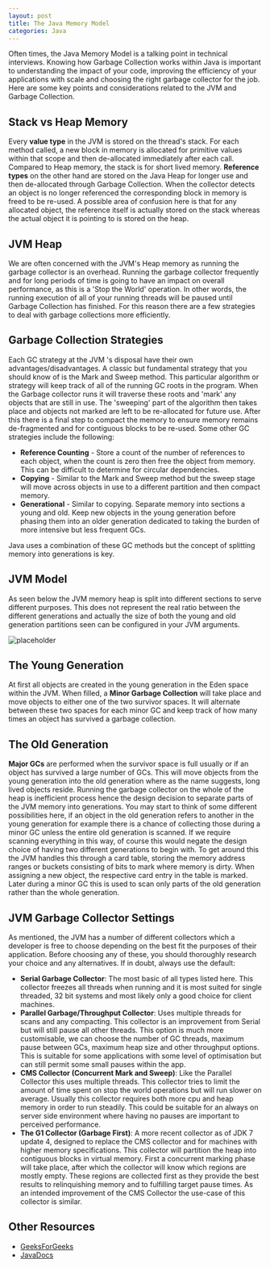 ```yaml
---
layout: post
title: The Java Memory Model
categories: Java
---
```


Often times, the Java Memory Model is a talking point in technical interviews. Knowing how Garbage Collection works within Java is important to understanding the impact of your code, improving the efficiency of your applications with scale and choosing the right garbage collector for the job. Here are some key points and considerations related to the JVM and Garbage Collection.

## Stack vs Heap Memory

Every <b>value type</b> in the JVM is stored on the thread's stack. For each method called, a new block in memory is allocated for primitive values within that scope and then de-allocated immediately after each call. Compared to Heap memory, the stack is for short lived memory. <b>Reference types</b> on the other hand are stored on the Java Heap for longer use and then de-allocated through Garbage Collection. When the collector detects an object is no longer referenced the corresponding block in memory is freed to be re-used. A possible area of confusion here is that for any allocated object, the reference itself is actually stored on the stack whereas the actual object it is pointing to is stored on the heap.

## JVM Heap

We are often concerned with the JVM's Heap memory as running the garbage collector is an overhead. Running the garbage collector frequently and for long periods of time is going to have an impact on overall performance, as this is a 'Stop the World' operation. In other words, the running execution of all of your running threads will be paused until Garbage Collection has finished. For this reason there are a few strategies to deal with garbage collections more efficiently.

## Garbage Collection Strategies

Each GC strategy at the JVM 's disposal have their own advantages/disadvantages. A classic but fundamental strategy that you should know of is the Mark and Sweep method. This particular algorithm or strategy will keep track of all of the running GC roots in the program. When the Garbage collector runs it will traverse these roots and 'mark' any objects that are still in use. The 'sweeping' part of the algorithm then takes place and objects not marked are left to be re-allocated for future use. After this there is a final step to compact the memory to ensure memory remains de-fragmented and for contiguous blocks to be re-used. Some other GC strategies include the following:
<ul>
<li><b>Reference Counting</b> - Store a count of the number of references to each object, when the count is zero then free the object from memory. This can be difficult to determine for circular dependencies. </li>
<li><b>Copying</b> - Similar to the Mark and Sweep method but the sweep stage will move across objects in use to a different partition and then compact memory. </li>
<li><b>Generational</b> - Similar to copying. Separate memory into sections a young and old. Keep new objects in the young generation before phasing them into an older generation dedicated to taking the burden of more intensive but less frequent GCs.</li>
</ul>

Java uses a combination of these GC methods but the concept of splitting memory into generations is key.

## JVM Model

As seen below the JVM memory heap is split into different sections to serve different purposes. This does not represent the real ratio between the different generations and actually the size of both the young and old generation partitions seen can be configured in your JVM arguments. 

![placeholder]({{site.baseurl}}/images/java_memory_model/java_memory_model.png "JVM Memory Model")

## The Young Generation

At first all objects are created in the young generation in the Eden space within the JVM. When filled, a <b>Minor Garbage Collection</b> will take place and move objects to either one of the two survivor spaces. It will alternate between these two spaces for each minor GC and keep track of how many times an object has survived a garbage collection.

## The Old Generation

<b>Major GCs</b> are performed when the survivor space is full usually or if an object has survived a large number of GCs. This will move objects from the young generation into the old generation where as the name suggests, long lived objects reside. Running the garbage collector on the whole of the heap is inefficient process hence the design decision to separate parts of the JVM memory into generations. You may start to think of some different possibilities here, if an object in the old generation refers to another in the young generation for example there is a chance of collecting those during a minor GC unless the entire old generation is scanned. If we require scanning everything in this way, of course this would negate the design choice of having two different generations to begin with. To get around this the JVM handles this through a card table, storing the memory address ranges or buckets consisting of bits to mark where memory is dirty. When assigning a new object, the respective card entry in the table is marked. Later during a minor GC this is used to scan only parts of the old generation rather than the whole generation.

## JVM Garbage Collector Settings

As mentioned, the JVM has a number of different collectors which a developer is free to choose depending on the best fit the purposes of their application. Before choosing any of these, you should thoroughly research your choice and any alternatives. If in doubt, always use the default:

<ul>
<li>
<b>Serial Garbage Collector</b>: The most basic of all types listed here. This collector freezes all threads when running and it is most suited for single threaded, 32 bit systems and most likely only a good choice for client machines.
</li>
<li>
<b>Parallel Garbage/Throughput Collector</b>: Uses multiple threads for scans and any compacting. This collector is an improvement from Serial but will still pause all other threads. This option is much more customisable, we can choose the number of GC threads, maximum pause between GCs, maximum heap size and other throughput options. This is suitable for some applications with some level of optimisation but can still permit some small pauses within the app.
</li>
<li><b>CMS Collector (Concurrent Mark and Sweep)</b>: Like the Parallel Collector this uses multiple threads. This collector tries to limit the amount of time spent on stop the world operations but will run slower on average. Usually this collector requires both more cpu and heap memory in order to run steadily. This could be suitable for an always on server side environment where having no pauses are important to perceived performance.
</li>
<li><b>The G1 Collector (Garbage First)</b>: A more recent collector as of JDK 7 update 4, designed to replace the CMS collector and for machines with higher memory specifications. This collector will partition the heap into contiguous blocks in virtual memory. First a concurrent marking phase will take place, after which the collector will know which regions are mostly empty. These regions are collected first as they provide the best results to relinquishing memory and to fulfilling target pause times. As an intended improvement of the CMS Collector the use-case of this collector is similar.
</li>
</ul>

## Other Resources
<ul>
<li><a href="https://www.geeksforgeeks.org/mark-and-sweep-garbage-collection-algorithm/">GeeksForGeeks</a>
</li>
<li><a href="https://docs.oracle.com/javase/9/gctuning/introduction-garbage-collection-tuning.htm#JSGCT-GUID-326EB4CF-8C8C-4267-8355-21AB04F0D304">JavaDocs</a>
</li>
</ul>